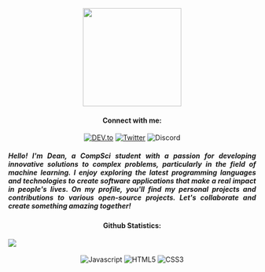 <!-- Machine Learning GIF -->
<div id="header" align="center">
    <img src="https://media.giphy.com/media/v1.Y2lkPTc5MGI3NjExZjBjMjg2ZmU5NzRjZTQ4ZjZmMTEwYmQ2NzQyZDUyNTRiMzllNWJmNSZlcD12MV9pbnRlcm5hbF9naWZzX2dpZklkJmN0PXM/F04IIH8SwCB6iBa36I/giphy-downsized-large.gif" height="200px" width="auto">
</div>

<!-- Social Links -->
<h4 align="center">Connect with me:</h4>
<p align="center">
<a href="https://dev.to/deanjdev" target="blank"><img src="https://img.shields.io/badge/-deanjdev-white?logo=dev.to&logoColor=black&style=for-the-badge&logoWidth=20" alt="DEV.to"></a>
<a href="https://twitter.com/deandotdev" target="_blank"><img src="https://img.shields.io/badge/-deandotdev-blue?logo=twitter&logoColor=white&style=for-the-badge&logoWidth=20" alt="Twitter"></a>
<img src="https://img.shields.io/badge/-cerberus2131-5865F2?logo=discord&logoColor=white&style=for-the-badge&logoWidth=20" alt="Discord">
</p>

<!-- Introduction Message -->
<h5 align="justify">Hello! I'm Dean, a CompSci student with a passion for developing innovative solutions to complex problems, particularly in the field of machine learning. I enjoy exploring the latest programming languages and technologies to create software applications that make a real impact in people's lives. On my profile, you'll find my personal projects and contributions to various open-source projects. Let's collaborate and create something amazing together!</h5>


<!-- Github Stats -->
<h4 align="center">Github Statistics:</h4>
<a href="https://github.com/deanjdev">
    <img align="center" src="https://github-readme-stats.vercel.app/api?username=deanjdev&show_icons=true&theme=radical" />
</a>
<!-- <a href="https://github.com/deanjdev">
    <img align="center" src="https://github-readme-stats.vercel.app/api/top-langs/?username=deanjdev&theme=radical"/>
</a> -->
<br>
<!-- Languages -->
<div align="center">
<br>
    <img src="https://img.shields.io/badge/-JavaScript-F7DF1E?logo=javascript&logoColor=black&style=for-the-badge&logoWidth=20" alt="Javascript">
    <img src="https://img.shields.io/badge/-HTML5-E34F26?logo=html5&logoColor=white&style=for-the-badge&logoWidth=20" alt="HTML5">
    <img src="https://img.shields.io/badge/-CSS3-1572B6?logo=css3&logoColor=white&style=for-the-badge&logoWidth=20" alt="CSS3">
</div>

